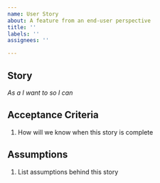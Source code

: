 ```yaml
---
name: User Story
about: A feature from an end-user perspective
title: ''
labels: ''
assignees: ''

---
```


## Story

_As a <blah> I want to <blah> so I can <blah>_

## Acceptance Criteria

1. How will we know when this story is complete

## Assumptions

1. List assumptions behind this story
